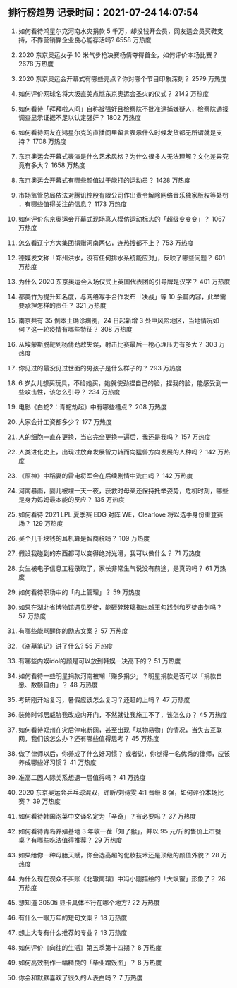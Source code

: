 
## 排行榜趋势 记录时间：2021-07-24 14:07:54
  
  1. 如何看待鸿星尔克河南水灾捐款 5 千万，却没钱开会员，网友送会员买鞋支持，不靠营销靠企业良心能存活吗? 6558 万热度
    
  2. 2020 东京奥运女子 10 米气步枪决赛杨倩夺得首金，如何评价本场比赛？ 2678 万热度
    
  3. 2020 东京奥运会开幕式有哪些亮点？你对哪个节目印象深刻？ 2579 万热度
    
  4. 如何评价网球名将大坂直美点燃东京奥运会圣火的仪式？ 2142 万热度
    
  5. 如何看待「拜拜啦人间」自称被强奸且检察院不批准逮捕嫌疑人，检察院通报调查显示证据不足以认定强奸？ 1802 万热度
    
  6. 如何看待网友在鸿星尔克的直播间里留言表示什么时候发货都无所谓就是支持？ 1708 万热度
    
  7. 东京奥运会开幕式表演是什么艺术风格？为什么很多人无法理解？文化差异究竟有多大？ 1658 万热度
    
  8. 东京奥运会开幕式有哪些颜值过于能打的运动员？ 1428 万热度
    
  9. 市场监管总局依法对腾讯控股有限公司作出责令解除网络音乐独家版权等处罚 ，有哪些值得关注的信息？ 1173 万热度
    
  10. 如何评价东京奥运会开幕式现场真人模仿运动标志的「超级变变变」？ 1067 万热度
    
  11. 怎么看辽宁方大集团捐赠河南两亿，连热搜都不上？ 753 万热度
    
  12. 德媒发文称「郑州洪水，没有任何排水系统能应对」，反映了哪些问题？ 601 万热度
    
  13. 为什么 2020 东京奥运会入场仪式上英国代表团的引导牌是汉字？ 401 万热度
    
  14. 都美竹为提升知名度，与网络写手合作发布「决战」等 10 余篇内容，此举需要承担怎样的责任？ 321 万热度
    
  15. 南京共有 35 例本土确诊病例，24 日起新增 3 处中风险地区，当地情况如何？这一轮疫情有哪些特征？ 308 万热度
    
  16. 从埃蒙斯脱靶到杨倩劲敌失误，射击比赛最后一枪心理压力有多大？ 303 万热度
    
  17. 你见过的最没见过世面的男孩子是什么样子的？ 293 万热度
    
  18. 6 岁女儿想买玩具，不给她买，她就使劲捏自己的脸，捏我的脸，能感受到一些攻击性，该怎么引导？ 234 万热度
    
  19. 电影《白蛇2：青蛇劫起》中有哪些槽点？ 208 万热度
    
  20. 大家会计工资都多少？ 177 万热度
    
  21. 人的细胞一直在更换，当它完全更换一遍后，我还是我吗？ 157 万热度
    
  22. 人类进化史上，出现过放弃发展智力转而向猛兽方向发展的人种吗？ 142 万热度
    
  23. 《原神》中稻妻的雷电将军会在后续剧情中洗白吗？ 142 万热度
    
  24. 河南暴雨，婴儿被埋一天一夜，获救时母亲还保持托举姿势，危机时刻，哪些是身为妈妈最本能的反应？ 135 万热度
    
  25. 如何看待 2021 LPL 夏季赛 EDG 对阵 WE，Clearlove 将以选手身份重登赛场？ 129 万热度
    
  26. 买个几千块钱的耳机算是智商税吗？ 109 万热度
    
  27. 假设我碰到的东西都可以变得绝对光滑，我可以做什么？ 71 万热度
    
  28. 女生被电子信息工程录取了，家长非常生气说没有前途，是真的吗？ 61 万热度
    
  29. 如何看待职场中的「向上管理」？ 59 万热度
    
  30. 如果在湖北省博物馆遇见歹徒，能砸碎玻璃掏出越王勾践剑和歹徒击剑吗？ 57 万热度
    
  31. 有哪些能骂醒你的励志文案？ 57 万热度
    
  32. 《盗墓笔记》讲了什么? 55 万热度
    
  33. 有哪些内娱idol的颜是可以放到韩娱一决高下的？ 51 万热度
    
  34. 如何看待一些明星捐款河南被嘲「赚多捐少」？明星捐款是否可以「捐款自愿、数额自由」？ 48 万热度
    
  35. 考研刚开始复习，暑假应该怎么复习？还赶的上吗？ 47 万热度
    
  36. 装修时邻居威胁我改成内开门，不然就让我施工不了，该怎么办？ 45 万热度
    
  37. 如何看待郑州在灾后停电断网，甚至出现「以物易物」的情况，当失去互联网，我们该怎么办？还有哪些值得思考？ 45 万热度
    
  38. 做了律师以后，你养成了什么好习惯？ 或者说，你觉得一名优秀的律师，应该养成哪些好习惯？ 41 万热度
    
  39. 准高二因人际关系想退一届值得吗？ 41 万热度
    
  40. 2020 东京奥运会乒乓球混双，许昕/刘诗雯 4:1 晋级 8 强，如何评价本场比赛？ 39 万热度
    
  41. 如何看待韩国泡菜中文译名定为「辛奇」？有必要吗？ 37 万热度
    
  42. 如何看待青岛养殖基地 3 年收一茬「知了猴」，并以 95 元/斤的售价上市餐桌？有哪些吃法值得推荐？ 29 万热度
    
  43. 如果给你一种母胎天赋，你会选高超的化妆技术还是顶级的颜值外貌？ 28 万热度
    
  44. 为什么现在观众不买账《北辙南辕》中冯小刚描绘的「大飒蜜」形象了？ 26 万热度
    
  45. 想知道 3050ti 显卡具体不行在哪个地方? 22 万热度
    
  46. 有什么一眼万年的短句文案？ 18 万热度
    
  47. 想上大专有什么推荐的专业？ 13 万热度
    
  48. 如何评价《向往的生活》第五季第十四期？ 8 万热度
    
  49. 如何高效制作一幅精良的「毕业蹭饭图」？ 8 万热度
    
  50. 你会和默默喜欢了很久的人表白吗？ 7 万热度
    